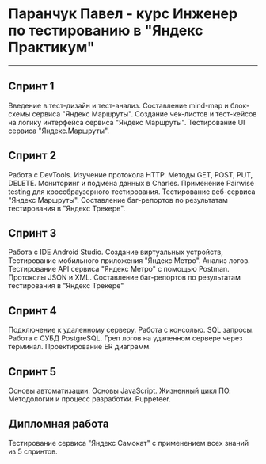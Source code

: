 

# Паранчук Павел - курс Инженер по тестированию в "Яндекс Практикум"

____

## Спринт 1
Введение в тест-дизайн и тест-анализ. 
Составление mind-map и блок-схемы сервиса "Яндекс Маршруты". 
Создание чек-листов и тест-кейсов на логику интерфейса сервиса "Яндекс Маршруты". 
Тестирование UI сервиса "Яндекс.Маршруты".

## Спринт 2
Работа с DevTools. 
Изучение протокола HTTP. 
Методы GET, POST, PUT, DELETE. 
Мониторинг и подмена данных в Charles. 
Применение Pairwise testing для кроссбраузерного тестирования. 
Тестирование веб-сервиса "Яндекс Маршруты". 
Составление баг-репортов по результатам тестирования в "Яндекс Трекере".

## Спринт 3
Работа с IDE Android Studio. 
Создание виртуальных устройств, 
Тестирование мобильного приложения "Яндекс Метро".
Анализ логов. 
Тестирование API сервиса "Яндекс Метро" с помощью Postman. 
Протоколы JSON и XML. 
Составление баг-репортов по результатам тестирования в "Яндекс Трекере"

## Спринт 4
Подключение к удаленному серверу. 
Работа с консолью.
SQL запросы. 
Работа с СУБД PostgreSQL. 
Греп логов на удаленном сервере через терминал. 
Проектирование ER диаграмм.

## Спринт 5
Основы автоматизации. 
Основы JavaScript. 
Жизненный цикл ПО. 
Методологии и процесс разработки. 
Puppeteer.

## Дипломная работа
Тестирование сервиса "Яндекс Самокат" с применением всех знаний из 5 спринтов.
